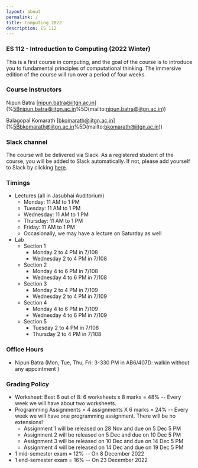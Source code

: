 ```yaml
---
layout: about
permalink: /
title: Computing 2022
description: ES 112
---
```

### ES 112 - Introduction to Computing (2022 Winter)

This is a first course in computing, and the goal of the course is to introduce you to fundamental principles of computational thinking. The immersive edition of the course will run over a period of four weeks.

### Course Instructors

Nipun Batra [[nipun.batra@iitgn.ac.in](mailto:nipun.batra@iitgn.ac.in)](%5Bnipun.batra@iitgn.ac.in%5D(mailto:nipun.batra@iitgn.ac.in))

Balagopal Komarath [[bkomarath@iitgn.ac.in](mailto:bkomarath@iitgn.ac.in)](%5Bbkomarath@iitgn.ac.in%5D(mailto:bkomarath@iitgn.ac.in))

### Slack channel

The course will be delivered via Slack. As a registered student of the course, you will be added to Slack automatically. If not, please add yourself to Slack by clicking [here](https://join.slack.com/t/slack-v4e4710/shared_invite/zt-1jcu38grm-TxYbLQj0AYiVB0CVLQrrHg).

### Timings

- Lectures (all in Jasubhai Auditorium)
  - Monday: 11 AM to 1 PM
  - Tuesday: 11 AM to 1 PM
  - Wednesday: 11 AM to 1 PM
  - Thursday: 11 AM to 1 PM
  - Friday: 11 AM to 1 PM
  - Occasionally, we may have a lecture on Saturday as well
- Lab
  - Section 1
    - Monday 2 to 4 PM in 7/108
    - Wednesday 2 to 4 PM in 7/108
  - Section 2
    - Monday 4 to 6 PM in 7/108
    - Wednesday 4 to 6 PM in 7/108
  - Section 3
    - Monday 2 to 4 PM in 7/109
    - Wednesday 2 to 4 PM in 7/109
  - Section 4
    - Monday 4 to 6 PM in 7/109
    - Wednesday 4 to 6 PM in 7/109
  - Section 5
    - Tuesday 2 to 4 PM in 7/108
    - Thursday 2 to 4 PM in 7/108

### Office Hours

- Nipun Batra (Mon, Tue, Thu, Fri: 3-330 PM in AB6/407D: walkin without any appointment )

### Grading Policy

- Worksheet: Best 6 out of 8: 6 worksheets x 8 marks = 48% -- Every week we will have about two worksheets.
- Programming Assignments = 4 assignments X 6 marks = 24% -- Every week we will have one programming assignment. There will be no extensions!
  - Assignment 1 will be released on 28 Nov and due on 5 Dec 5 PM
  - Assignment 2 will be released on 5 Dec and due on 10 Dec 5 PM
  - Assignment 3 will be released on 10 Dec and due on 14 Dec 5 PM
  - Assignment 4 will be released on 14 Dec and due on 19 Dec 5 PM
- 1 mid-semester exam = 12% -- On 8 December 2022
- 1 end-semester exam = 16% -- On 23 December 2022
